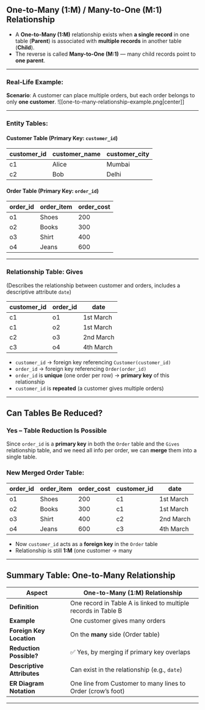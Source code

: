 ## **One-to-Many (1:M) / Many-to-One (M:1) Relationship**

- A **One-to-Many (1:M)** relationship exists when **a single record** in one table (**Parent**) is associated with **multiple records** in another table (**Child**).    
- The reverse is called **Many-to-One (M:1)** — many child records point to **one parent**.

---
### **Real-Life Example:**
**Scenario**: A customer can place multiple orders, but each order belongs to only **one customer**.
![[one-to-many-relationship-example.png|center]]

---

### **Entity Tables:**

#### **Customer Table** (Primary Key: `customer_id`)

| customer_id | customer_name | customer_city |
| ----------- | ------------- | ------------- |
| c1          | Alice         | Mumbai        |
| c2          | Bob           | Delhi         |

#### **Order Table** (Primary Key: `order_id`)

| order_id | order_item | order_cost |
| -------- | ---------- | ---------- |
| o1       | Shoes      | 200        |
| o2       | Books      | 300        |
| o3       | Shirt      | 400        |
| o4       | Jeans      | 600        |

---

### **Relationship Table: Gives**

(Describes the relationship between customer and orders, includes a descriptive attribute `date`)

| customer_id | order_id | date      |
| ----------- | -------- | --------- |
| c1          | o1       | 1st March |
| c1          | o2       | 1st March |
| c2          | o3       | 2nd March |
| c3          | o4       | 4th March |

- `customer_id` → foreign key referencing `Customer(customer_id)`    
- `order_id` → foreign key referencing `Order(order_id)`
- `order_id` is **unique** (one order per row) → **primary key** of this relationship
- `customer_id` is **repeated** (a customer gives multiple orders)

---
## **Can Tables Be Reduced?**

###  Yes – Table Reduction Is Possible

Since `order_id` is a **primary key** in both the `Order` table and the `Gives` relationship table, and we need all info per order, we can **merge** them into a single table.

### **New Merged Order Table:**

| order_id | order_item | order_cost | customer_id | date      |
| -------- | ---------- | ---------- | ----------- | --------- |
| o1       | Shoes      | 200        | c1          | 1st March |
| o2       | Books      | 300        | c1          | 1st March |
| o3       | Shirt      | 400        | c2          | 2nd March |
| o4       | Jeans      | 600        | c3          | 4th March |

- Now `customer_id` acts as a **foreign key** in the `Order` table    
- Relationship is still **1:M** (one customer → many 

---

## **Summary Table: One-to-Many Relationship**

| Aspect                     | One-to-Many (1:M) Relationship                                 |
| -------------------------- | -------------------------------------------------------------- |
| **Definition**             | One record in Table A is linked to multiple records in Table B |
| **Example**                | One customer gives many orders                                 |
| **Foreign Key Location**   | On the **many** side (Order table)                             |
| **Reduction Possible?**    | ✅ Yes, by merging if primary key overlaps                      |
| **Descriptive Attributes** | Can exist in the relationship (e.g., `date`)                   |
| **ER Diagram Notation**    | One line from Customer to many lines to Order (crow’s foot)    |

---

